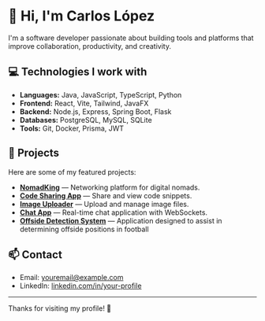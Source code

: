 # 👋 Hi, I'm Carlos López

I'm a software developer passionate about building tools and platforms that improve collaboration, productivity, and creativity.

## 💻 Technologies I work with

- **Languages:** Java, JavaScript, TypeScript, Python
- **Frontend:** React, Vite, Tailwind, JavaFX
- **Backend:** Node.js, Express, Spring Boot, Flask
- **Databases:** PostgreSQL, MySQL, SQLite
- **Tools:** Git, Docker, Prisma, JWT

## 🚀 Projects

Here are some of my featured projects:

- [**NomadKing**](https://github.com/carloslpz1/nomadking_mvp) — Networking platform for digital nomads.
- [**Code Sharing App**](https://github.com/CarlosLopez98/code-sharing-app) — Share and view code snippets.
- [**Image Uploader**](https://github.com/CarlosLopez98/image-uploader) — Upload and manage image files.
- [**Chat App**](https://github.com/CarlosLopez98/chat-app) — Real-time chat application with WebSockets.
- [**Offside Detection System**](https://github.com/CarlosLopez98/offside-detection-system) — Application designed to assist in determining offside positions in football

## 📫 Contact

- Email: [youremail@example.com](mailto:carlos980718@gmail.com)
- LinkedIn: [linkedin.com/in/your-profile](https://linkedin.com/in/carloslopez98)

---

Thanks for visiting my profile! 🚀
